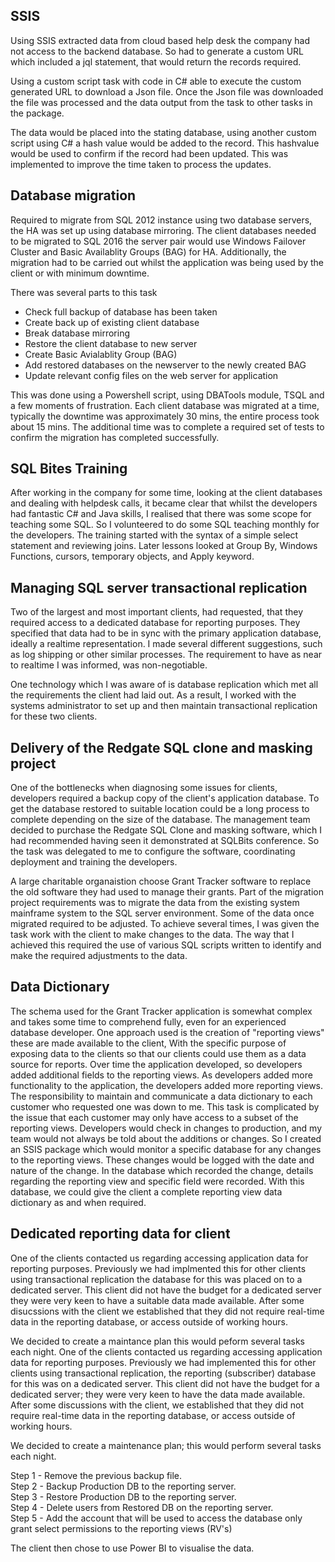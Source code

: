 ## SSIS

Using SSIS extracted data from cloud based help desk the company had not access to the backend database.  So had to generate a custom URL which included a jql statement, that would return the records required. 

Using a custom script task with code in C# able to execute the custom generated URL to download a Json file. Once the Json file was downloaded the file was processed and the data output from the task to other tasks in the package.

The data would be placed into the stating database, using another custom script using C# a hash value would be added to the record.  This hashvalue would be used to confirm if the record had been updated.  This was implemented to improve the time taken to process the updates.

## Database migration
Required to migrate from SQL 2012 instance using two database servers, the HA was set up using database mirroring.  The client databases needed to be migrated to SQL 2016 the server pair would use Windows Failover Cluster and Basic Availablity Groups (BAG) for HA. Additionally, the migration had to be carried out whilst the application was being used by the client or with minimum downtime.

There was several parts to this task
 - Check full backup of database has been taken
 - Create back up of existing client database
 - Break database mirroring
 - Restore the client database to new server
 - Create Basic Avialablity Group (BAG)
 - Add restored databases on the newserver to the newly created BAG
 - Update relevant config files on the web server for application
 
This was done using a Powershell script, using DBATools module, TSQL and a few moments of frustration.
Each client database was migrated at a time, typically the downtime was approximately 30 mins, the entire process took about 15 mins.  The additional time was to complete a required set of tests to confirm the migration has completed successfully.

## SQL Bites Training

After working in the company for some time, looking at the client databases and dealing with helpdesk calls, it became clear that whilst the developers had fantastic C# and Java skills, I realised that there was some scope for teaching some SQL.  So I volunteered to do some SQL teaching monthly for the developers.  The training started with the syntax of a simple select statement and reviewing joins.  Later lessons looked at Group By, Windows Functions, cursors, temporary objects, and Apply keyword.

## Managing SQL server transactional replication
Two of the largest and most important clients, had requested, that they required access to a dedicated database for reporting purposes.  They specified that data had to be in sync with the primary application database, ideally a realtime representation.  I made several different suggestions, such as log shipping or other similar processes.  The requirement to have as near to realtime I was informed, was non-negotiable.

One technology which I was aware of is database replication which met all the requirements the client had laid out.  As a result, I worked with the systems administrator to set up and then maintain transactional replication for these two clients. 

## Delivery of the Redgate SQL clone and masking project
One of the bottlenecks when diagnosing some issues for clients, developers required a backup copy of the client's application database.  To get the database restored to suitable location could be a long process to complete depending on the size of the database.  The management team decided to purchase the Redgate SQL Clone and masking software, which I had recommended having seen it demonstrated at SQLBits conference.  So the task was delegated to me to configure the software, coordinating deployment and training the developers.   

A large charitable organaistion choose Grant Tracker software to replace the old software they had used to manage their grants.  Part of the migration project requirements was to migrate the data from the existing system mainframe system to the SQL server environment.   Some of the data once migrated required to be adjusted.  To achieve several times, I was given the task work with the client to make changes to the data.  The way that I achieved this required the use of various SQL scripts written to identify and make the required adjustments to the data.

## Data Dictionary
The schema used for the Grant Tracker application is somewhat complex and takes some time to comprehend fully, even for an experienced database developer. One approach used is the creation of "reporting views" these are made available to the client,  With the specific purpose of exposing data to the clients so that our clients could use them as a data source for reports.  Over time the application developed, so developers added additional fields to the reporting views.  As developers added more functionality to the application, the developers added more reporting views.
The responsibility to maintain and communicate a data dictionary to each customer who requested one was down to me.  This task is complicated by the issue that each customer may only have access to a subset of the reporting views.  Developers would check in changes to production, and my team would not always be told about the additions or changes.   So I created an SSIS package which would monitor a specific database for any changes to the reporting views.  These changes would be logged with the date and nature of the change.  In the database which recorded the change, details regarding the reporting view and specific field were recorded.  With this database, we could give the client a complete reporting view data dictionary as and when required.

## Dedicated reporting data for client
One of the clients contacted us regarding accessing application data for reporting purposes.  Previously we had implmented this for other clients using transactional replication the database for this was placed on to a dedicated server.  This client did not have the budget for a dedicated server they were very keen to have a suitable data made available. After some disucssions with the client we established that they did not require real-time data in the reporting database, or access outside of working hours.

We decided to create a maintance plan this would peform several tasks each night.
One of the clients contacted us regarding accessing application data for reporting purposes.  Previously we had implemented this for other clients using transactional replication, the reporting (subscriber) database for this was on a dedicated server.  This client did not have the budget for a dedicated server; they were very keen to have the data made available. After some discussions with the client, we established that they did not require real-time data in the reporting database, or access outside of working hours.

We decided to create a maintenance plan; this would perform several tasks each night.

Step 1 - Remove the previous backup file.</br>
Step 2 - Backup Production DB to the reporting server.</br>
Step 3 - Restore Production DB to the reporting server.</br>
Step 4 - Delete users from Restored DB on the reporting server.</br>
Step 5 - Add the account that will be used to access the database only grant select permissions to the reporting views (RV's)</br>

The client then chose to use Power BI to visualise the data.